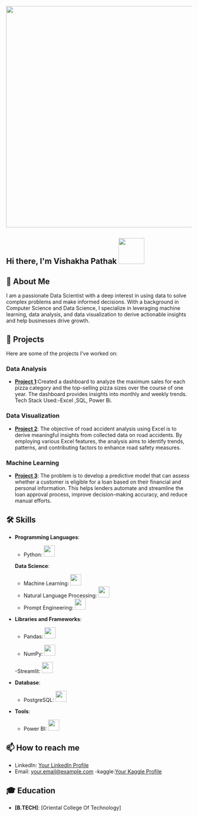 
  <img src="https://media1.tenor.com/m/cX92mi1p-NYAAAAd/coding-anime.gif" width="600" />

## Hi there, I'm Vishakha Pathak <img src="https://media.tenor.com/kQcGDGtb79QAAAAi/alice-animated-alice-stickers.gif" width="70" />

## 🚀 About Me
I am a passionate Data Scientist with a deep interest in using data to solve complex problems and make informed decisions. With a background in Computer Science and Data Science, I specialize in leveraging machine learning, data analysis, and data visualization to derive actionable insights and help businesses drive growth.

## 🔭 Projects
Here are some of the projects I've worked on:
### Data Analysis
- **[Project 1](https://github.com/VishakhaPathak98/Pizza_Sales_Report)**:Created a dashboard to analyze the maximum sales for each pizza category and the top-selling pizza sizes over the course of one year. The dashboard provides insights into monthly and weekly trends. Tech Stack Used:-Excel ,SQL, Power Bi.


### Data Visualization
- **[Project 2](https://github.com/VishakhaPathak98/Road-Accident-Analysis)**: The objective of road accident analysis using Excel is to derive meaningful insights from collected data on road accidents. By employing various Excel features, the analysis aims to identify trends, patterns, and contributing factors to enhance road safety measures.

### Machine Learning
- **[Project 3](VishakhaPathak98/Bank-Loan-Prediction)**: The problem is to develop a predictive model that can assess whether a customer is eligible for a loan based on their financial and personal information. This helps lenders automate and streamline the loan approval process, improve decision-making accuracy, and reduce manual efforts.

## 🛠️ Skills

- **Programming Languages**:
  - Python: <img src="https://media.tenor.com/_E-NCczd1nYAAAAi/python.gif" width="30" />
  
  **Data Science**:
  - Machine Learning: <img src="https://www.svgrepo.com/show/339333/machine-learning-06.svg" width="30" />
  - Natural Language Processing: <img src="https://www.svgrepo.com/show/416376/artificial-bot-intelligence.svg" width="30" />
  - Prompt Engineering: <img src="https://www.svgrepo.com/show/311887/chats.svg" width="30" />

- **Libraries and Frameworks**:
  - Pandas: <img src="https://www.svgrepo.com/show/473742/pandas.svg" width="30" />

  - NumPy: <img src="https://www.svgrepo.com/show/373938/numpy.svg" width="30" />
  
  -Streamlit:  <img src="https://www.google.com/url?sa=i&url=https%3A%2F%2Fwww.pngaaa.com%2Fdetail%2F5084798&psig=AOvVaw1R2VufpF0J8TWQNWVpyRMU&ust=1735499040228000&source=images&cd=vfe&opi=89978449&ved=0CBQQjRxqFwoTCJCo3YOUy4oDFQAAAAAdAAAAABAE" width="30" />
  
- **Database**:
  - PostgreSQL: <img src="https://www.svgrepo.com/show/439268/postgresql.svg" width="30" />
  
- **Tools**:
  - Power BI: <img src="https://www.svgrepo.com/show/473761/powerbi.svg" width="30" />


## 📫 How to reach me
- LinkedIn: [Your LinkedIn Profile](https://www.linkedin.com/in/vishakha-pathak)
- Email: [your.email@example.com](mailto:vishakhapathak98@gmail.com)
-kaggle:[Your Kaggle Profile](https://www.kaggle.com/vishakhapathak98)

## 🎓 Education
- **[B.TECH]**: [Oriental College Of Technology]
